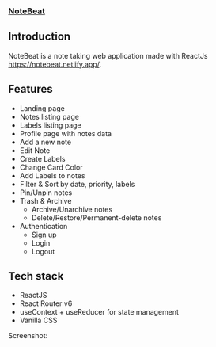<p align="center">
  <a href="https://vacay-notes.netlify.app/" text-decoration:none>
    <h3 color="blue">NoteBeat</h3>
  </a>
</p>

## Introduction
NoteBeat is a note taking web application made with ReactJs
https://notebeat.netlify.app/.

## Features
- Landing page 
- Notes listing page
- Labels listing page
- Profile page with notes data
- Add a new note
- Edit Note
- Create Labels
- Change Card Color
- Add Labels to notes
- Filter & Sort by date, priority, labels
- Pin/Unpin notes
- Trash & Archive
    - Archive/Unarchive notes
    - Delete/Restore/Permanent-delete notes
- Authentication
    - Sign up
    - Login
    - Logout

## Tech stack
- ReactJS
- React Router v6
- useContext + useReducer for state management
- Vanilla CSS 

Screenshot:

